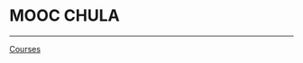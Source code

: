 # MOOC CHULA

---

[Courses](MOOC%20CHULA%202f4478d39f7e4c7489ff07f75064586f/Courses%2048080c58d5bd4ee4b5ed5569fd93289e.csv)